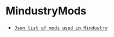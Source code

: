 # MindustryMods
- [`Json list of mods used in Mindustry`](https://raw.githubusercontent.com/paulieg626/MindustryMods/master/mods.json)
